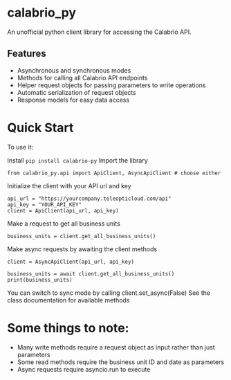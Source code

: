 # calabrio_py
An unofficial python client library for accessing the Calabrio API.

## Features
- Asynchronous and synchronous modes
- Methods for calling all Calabrio API endpoints
- Helper request objects for passing parameters to write operations
- Automatic serialization of request objects
- Response models for easy data access

# Quick Start
To use it:

Install 
```pip install calabrio-py```
Import the library
```
from calabrio_py.api import ApiClient, AsyncApiClient # choose either
```
Initialize the client with your API url and key
```
api_url = "https://yourcompany.teleopticloud.com/api"
api_key = "YOUR_API_KEY"
client = ApiClient(api_url, api_key)
```
Make a request to get all business units
```
business_units = client.get_all_business_units()
```
Make async requests by awaiting the client methods
```
client = AsyncApiClient(api_url, api_key)

business_units = await client.get_all_business_units()
print(business_units)
```

You can switch to sync mode by calling client.set_async(False)
See the class documentation for available methods

# Some things to note:

- Many write methods require a request object as input rather than just parameters
- Some read methods require the business unit ID and date as parameters
- Async requests require asyncio.run to execute
